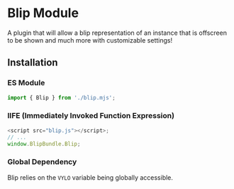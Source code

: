 # Blip Module
A plugin that will allow a blip representation of an instance that is offscreen to be shown and much more with customizable settings!

## Installation

### ES Module

```js
import { Blip } from './blip.mjs';
```

### IIFE (Immediately Invoked Function Expression)

```js
<script src="blip.js"></script>;
// ...
window.BlipBundle.Blip;
```

### Global Dependency

Blip relies on the `VYLO` variable being globally accessible.